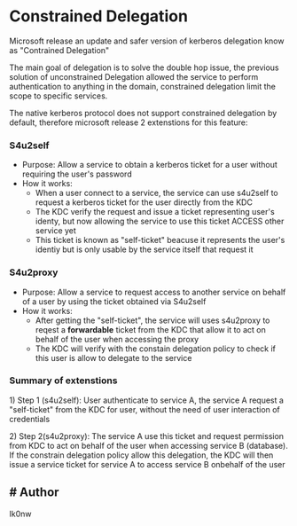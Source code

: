# Constrained Delegation

Microsoft release an update and safer version of kerberos delegation know as "Contrained Delegation"

The main goal of delegation is to solve the double hop issue, the previous solution of unconstrained Delegation allowed the service to perform authentication to anything in the domain, constrained delegation limit the scope to specific services.

The native kerberos protocol does not support constrained delegation by default, therefore microsoft release 2 extenstions for this feature:

### S4u2self

* Purpose: Allow a service to obtain a kerberos ticket for a user without requiring the user's password&#x20;
* How it works:
  * When a user connect to a service, the service can use s4u2self to request a kerberos ticket for the user directly from the KDC
  * The KDC verify the request and issue a ticket representing user's identy, but now allowing the service to use this ticket ACCESS other service yet
  * This ticket is known as "self-ticket" beacuse it represents the user's identiy but is only usable by the service itself that request it

### S4u2proxy

* Purpose: Allow a service to request access to another service on behalf of a user by using the ticket obtained via S4u2self
* How it works:
  * After getting the "self-ticket", the service will uses s4u2proxy to reqest a **forwardable** ticket from the KDC that allow it to act on behalf of the user when accessing the proxy
  * The KDC will verify with the constain delegation policy to check if this user is allow to delegate to the service

### Summary of extenstions

1\) Step 1 (s4u2self): User authenticate to service A, the service A request a "self-ticket" from the KDC for user, without the need of user interaction of credentials

2\) Step 2(s4u2proxy): The service A use this ticket and request permission from KDC to act on behalf of the user when accessing service B (database). If the constrain delegation policy allow this delegation, the KDC will then issue a service ticket for service A to access service B onbehalf of the user

## # Author

Ik0nw
